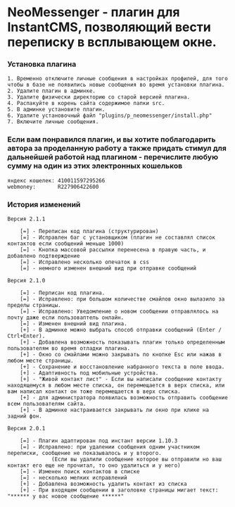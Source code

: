 NeoMessenger - плагин для InstantCMS, позволяющий вести переписку в всплывающем окне.
================================================================================

### Установка плагина

    1. Временно отключите личные сообщения в настройках профилей, для того чтобы в базе не появились новые сообщения во время установки плагина.
    2. Удалите плагин в админке.
    3. Удалите физически директорию со старой версией плагина.
    4. Распакуйте в корень сайта содержимое папки src.
    5. В админке установите плагин.
    6. Удалите установочный файл "plugins/p_neomessenger/install.php"
    7. Включите личные сообщения.
    
### Если вам понравился плагин, и вы хотите поблагодарить автора за проделанную работу а также придать стимул для дальнейшей работой над плагином - перечислите любую сумму на один из этих электронных кошельков

    яндекс кошелек: 410011597295266
    webmoney:       R227906422600

### История изменений

    Версия 2.1.1
    
        [=] - Переписан код плагина (структурирован)
        [=] - Исправлен баг с установщиком (плагин не составлял список контактов если сообщений меньше 1000)
        [=] - Кнопка массовой рассылки перенесена в правую часть, и добавлено подтверждение
        [=] - Исправлено несколько опечаток в css
        [=] - немного изменен внешний вид при отправке сообщений
    
    Версия 2.1.0
    
        [=] - Перписан код плагина.
        [=] - Исправлено: при большом количестве смайлов окно вылазило за пределы страницы.
        [=] - Исправлено: Уведомление о новом сообщении отправлялось на почту даже если пользоваптель онлайн.
        [=] - Изменен внешний вид плагина.
        [+] - В админке можно выбрать способ отправки сообщений (Enter / Ctrl+Enter).
        [+] - Добавлена возможность показывать плагин только определенным пользователям во время отладки плагина.
        [+] - Окно со смайлами можно закрывать по кнопке Esc или нажав в любом месте страницы.
        [+] - Сохранение и восстановление набранного текста в поле ввода.
        [+] - Адаптивность под мобильные устройства.
        [+] - "Живой контакт лист" - Если вы написали сообщение контакту находящемуся в любом месте списка, он перемещается в верх списка, или вам написал контакт он тоже перемещается в верх списка.
        [+] - для администратора появилась возможность отправить сообщение всем пользователям сайта.
        [+] - В админке настраивается закрывать ли окно при клике на задний фон.
    
    Версия 2.0.1
    
        [=] - Плагин адаптирован под инстант версии 1.10.3
        [=] - Исправлено: при удалении сообщения одним участником переписки, сообщение не показывалось и у второго.
                  (Если вы удалили сообщение которое вы отправили но ваш контакт его еще не прочитал, то оно удалиться и у него)
        [=] - Изменен поиск контактов в списке
        [=] - несколько мелких исправлений
        [+] - Добавлена возможность удалить контакт из списка
        [+] - При входящем сообщении в заголовке страницы мигает текст: "****** у вас новое сообщение ******"